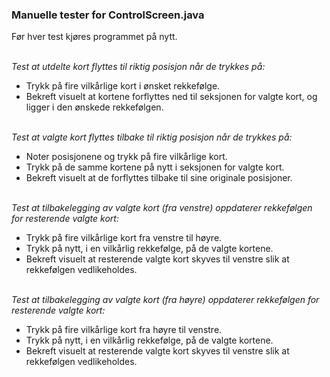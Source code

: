### **Manuelle tester for ControlScreen.java**
Før hver test kjøres programmet på nytt.

\
_Test at utdelte kort flyttes til riktig posisjon når de trykkes på:_
- Trykk på fire vilkårlige kort i ønsket rekkefølge.
- Bekreft visuelt at kortene forflyttes ned til seksjonen for valgte kort,
  og ligger i den ønskede rekkefølgen.

\
_Test at valgte kort flyttes tilbake til riktig posisjon når de trykkes på:_
- Noter posisjonene og trykk på fire vilkårlige kort.
- Trykk på de samme kortene på nytt i seksjonen for valgte kort.
- Bekreft visuelt at de forflyttes tilbake til sine originale posisjoner.
  
\
_Test at tilbakelegging av valgte kort (fra venstre) oppdaterer rekkefølgen for resterende valgte kort:_
- Trykk på fire vilkårlige kort fra venstre til høyre.
- Trykk på nytt, i en vilkårlig rekkefølge, på de valgte kortene.
- Bekreft visuelt at resterende valgte kort skyves til venstre slik at rekkefølgen vedlikeholdes.

\
_Test at tilbakelegging av valgte kort (fra høyre) oppdaterer rekkefølgen for resterende valgte kort:_
- Trykk på fire vilkårlige kort fra høyre til venstre.
- Trykk på nytt, i en vilkårlig rekkefølge, på de valgte kortene.
- Bekreft visuelt at resterende valgte kort skyves til venstre slik at rekkefølgen vedlikeholdes.


